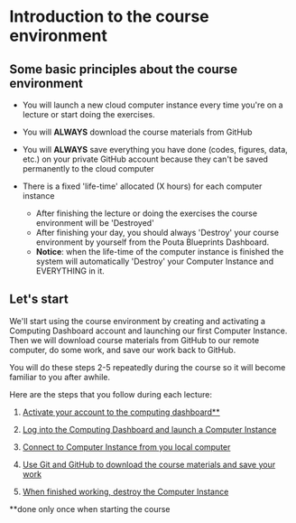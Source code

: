 # Introduction to the course environment

## Some basic principles about the course environment

- You will launch a new cloud computer instance every time you're on a lecture or start doing the exercises.

- You will **ALWAYS** download the course materials from GitHub

- You will **ALWAYS** save everything you have done (codes, figures, data, etc.) on your private GitHub account because they can't be saved 
permanently to the cloud computer 

- There is a fixed 'life-time' allocated (X hours) for each computer instance

  - After finishing the lecture or doing the exercises the course environment will be 'Destroyed'
  - After finishing your day, you should always 'Destroy' your course environment by yourself from the Pouta Blueprints Dashboard.
  - **Notice**: when the life-time of the computer instance is finished the system will automatically 'Destroy' your Computer Instance and EVERYTHING in it.

## Let's start

We'll start using the course environment by creating and activating a Computing Dashboard account and launching our first Computer Instance. Then we will download
course materials from GitHub to our remote computer, do some work, and save our work back to GitHub. 

You will do these steps 2-5 repeatedly during the course so it will become familiar to you after awhile. 

Here are the steps that you follow during each lecture:

 1. [Activate your account to the computing dashboard\*\*](activate-pb-account.md)
 
 2. [Log into the Computing Dashboard and launch a Computer Instance](launch-instance.md)
 
 3. [Connect to Computer Instance from you local computer](connect-to-instance.md)
 
 4. [Use Git and GitHub to download the course materials and save your work](intro-to-github.md)
 
 5. [When finished working, destroy the Computer Instance](destroy-instance.md)

\*\*done only once when starting the course


